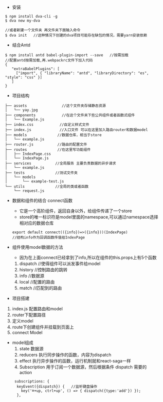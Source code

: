 - 安装
```
$ npm install dva-cli -g
$ dva new my-dva

//或者新建一个文件夹 再文件夹下面输入命令
$ dva init   //这种情况下创建的dva项目可能存在缺包的情况，需要yarn安装依赖
```
- 结合Antd
```
$ npm install antd babel-plugin-import --save   //按需加载
//配置antd按需加载,再.webpackrc文件下加入代码
{
   "extraBabelPlugins": [
     ["import", { "libraryName": "antd", "libraryDirectory": "es", "style": "css" }]
   ]
}
```
- 项目结构  
```
├── assets                //这个文件夹存储静态资源 
│   └── yay.jpg           
├── components            //在这个文件夹下些公共组件或者函数式组件
│   └── Example.js  
├── index.css            //自定义样式文件          
├── index.js             //入口文件 可以在这里加入路由router和数据model
├── models              //数据仓库，相当于store
│   └── example.js  
├── router.js           //路由的配置文件
├── routes              //在这里写功能组件
│   ├── IndexPage.css  
│   └── IndexPage.js  
├── services           //全局服务 主要负责数据的异步请求
│   └── example.js  
├── tests              //测试文件夹
│   └── models  
│       └── example-test.js  
└── utils              //全局的类或者函数
    └── request.js  
```

- 数据和组件的结合  connect函数
  - 它是一个高阶组件，返回自身以外，给组件传递了一个store
  - store的唯一标识符是model里面的namespace,可以通过namespace选择相对应的数据仓库
  ```
  export default connect(({info})=>({info}))(IndexPage)  
  //结构info作为回调函数传值给IndexPage
  ```
- 组件使用model数据的方法
  - 因为在上面connect已经拿到了info,所以在组件的this.props上有5个函数
  1. dispatch  //使得组件可以派发事件给model
  2. history   //控制路由的跳转
  3. info      //数据源
  4. local     //配置的路由
  5. match     //匹配到的路由

- 项目搭建
1. index.js  配置路由和model
2. router下配置路径
3. 定义model
4. route下创建组件并挂载到页面上 
5. connect Model


- model组成
  1. state 数据源
  2. reducers  执行同步操作的函数，内容为dispatch
  3. effect    执行异步操作的函数，运行机制就和react-saga一样
  4. Subscription 用于订阅一个数据源，然后根据条件 dispatch 需要的 action
  ```
   subscriptions: {   
    keyEvent({dispatch}) {   //监听键盘操作
      key('⌘+up, ctrl+up', () => { dispatch({type:'add'}) });
    },
  ```